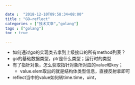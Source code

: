 ```yaml
---

date :  "2018-12-10T09:58:34+08:00" 
title : "GO—reflect" 
categories : ["技术文章","golang"] 
tags : ["golang"] 
toc : true

---
```


- 如何通过go的实现类去拿到上级接口的所有method列表？
- go的基础数据类型，ptr是什么类型；运行时的类型
- 有了指针对象，怎么获取指针对象所对应的value和key；
  - value.elem取出的就是结构体类型信息，直接反射拿即可
- reflect当中的value如何转time.time，uint，

